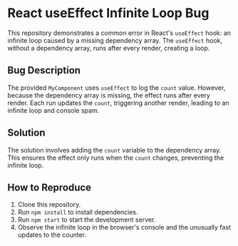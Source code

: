 # React useEffect Infinite Loop Bug

This repository demonstrates a common error in React's `useEffect` hook: an infinite loop caused by a missing dependency array.  The `useEffect` hook, without a dependency array, runs after every render, creating a loop.

## Bug Description
The provided `MyComponent` uses `useEffect` to log the `count` value.  However, because the dependency array is missing, the effect runs after every render.  Each run updates the `count`, triggering another render, leading to an infinite loop and console spam.

## Solution
The solution involves adding the `count` variable to the dependency array.  This ensures the effect only runs when the `count` changes, preventing the infinite loop.

## How to Reproduce
1. Clone this repository.
2. Run `npm install` to install dependencies.
3. Run `npm start` to start the development server.
4. Observe the infinite loop in the browser's console and the unusually fast updates to the counter.
